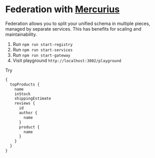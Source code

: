 # Federation with [Mercurius](https://github.com/mercurius-js/mercurius)

Federation allows you to split your unified schema in multiple pieces, managed by separate services. This has benefits for scaling and maintainability.

1. Run `npm run start-registry`
2. Run `npm run start-services`
3. Run `npm run start-gateway`
4. Visit playground `http://localhost:3002/playground`

Try

```graphql
{
  topProducts {
    name
    inStock
    shippingEstimate
    reviews {
      id
      author {
        name
      }
      product {
        name
      }
    }
  }
}
```

